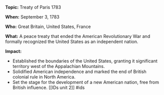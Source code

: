 **Topic:** Treaty of Paris 1783

**When:** September 3, 1783

**Who:** Great Britain, United States, France

**What:** A peace treaty that ended the American Revolutionary War and formally recognized the United States as an independent nation.

**Impact:**

* Established the boundaries of the United States, granting it significant territory west of the Appalachian Mountains.
* Solidified American independence and marked the end of British colonial rule in North America.
* Set the stage for the development of a new American nation, free from British influence.
[[IDs unit 2]]
#ids